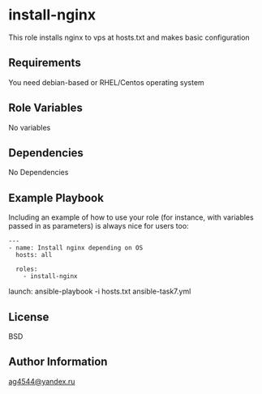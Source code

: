 install-nginx
=========

This role installs nginx to vps at hosts.txt and makes basic configuration

Requirements
------------

You need debian-based or RHEL/Centos operating system

Role Variables
--------------
No variables

Dependencies
------------
No Dependencies

Example Playbook
----------------

Including an example of how to use your role (for instance, with variables passed in as parameters) is always nice for users too:

```
---
- name: Install nginx depending on OS
  hosts: all

  roles:
    - install-nginx

```
launch: ansible-playbook -i hosts.txt ansible-task7.yml

License
-------

BSD

Author Information
------------------
ag4544@yandex.ru
